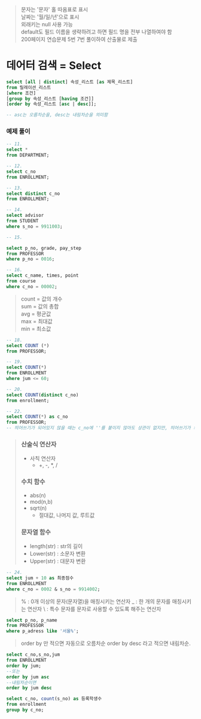 > 문자는 '문자' 홀 따옴표로 표시  
> 날짜는 '월/일/년'으로 표시  
> 외래키는 null 사용 가능  
> default도 필드 이름을 생략하려고 하면 필드 명을 전부 나열하여야 함  
> 200페이지 연습문제 5번 7번 풀이하여 산출물로 제출

# 데어터 검색 = Select
```SQL
select [all | distinct] 속성_리스트 [as 제목_리스트]
from 릴레이션_리스트
[where 조건]
[group by 속성_리스트 [having 조건]]
[order by 속성_리스트 [asc | desc]];

-- asc는 오름차순을, desc는 내림차순을 의미함
```


### 예제 풀이
```SQL
-- 11.
select *
from DEPARTMENT;

-- 12.
select c_no
from ENROLLMENT;

-- 13.
select distinct c_no
from ENROLLMENT;

-- 14.
select advisor
from STUDENT
where s_no = 9911003;

-- 15.

select p_no, grade, pay_step
from PROFESSOR
where p_no = 0016;

-- 16.
select c_name, times, point
from course
where c_no = 00002;
```


> count = 값의 개수  
> sum = 값의 총합  
> avg = 평균값  
> max = 최대값  
> min = 최소값  

```SQL
-- 18. 
select COUNT (*)
from PROFESSOR;

-- 19.
select COUNT(*)
from ENROLLMENT
where jum <= 60;

-- 20.
select COUNT(distinct c_no)
from enrollment;

-- 22.
select COUNT(*) as c_no
from PROFESSOR;
-- 띄어쓰기가 되어있지 않을 때는 c_no에 ''를 붙이지 않아도 상관이 없지만, 띄어쓰기가 되어 있을 경우는 ''를 꼭 붙여줘야 돌아감.
```

> ### 산술식 연산자
> - 사칙 연산자
>   - +, -, *, /
> ### 수치 함수
> - abs(n)
> - mod(n,b)
> - sqrt(n)
>   - 절대값, 나머지 값, 루트값
> ### 문자열 함수
> - length(str) : str의 길이
> - Lower(str) : 소문자 변환
> - Upper(str) : 대문자 변환

```SQL
-- 24.
select jum + 10 as 최종점수
from ENROLLMENT
where c_no = 0002 & s_no = 9914002;
```

> % : 0개 이상의 문자(문자열)을 매칭시키는 연산자
> _ : 한 개의 문자를 매칭시키는 연산자
> \ : 특수 문자를 문자로 사용할 수 있도록 해주는 연산자

```SQL
select p_no, p_name
from PROFESSOR
where p_adress like '서울%';

```

> order by 만 적으면 자동으로 오름차순
> order by desc 라고 적으면 내림차순.

```SQL
select c_no,s_no,jum
from ENROLLMENT
order by jum;
--또는
order by jum asc
--내림차순이면
order by jum desc

select c_no, count(s_no) as 등록학생수
from enrollment
group by c_no;
```

